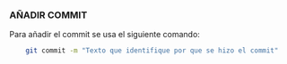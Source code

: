 ### AÑADIR COMMIT

Para añadir el commit se usa el siguiente comando:

```sh
	git commit -m "Texto que identifique por que se hizo el commit"
```
